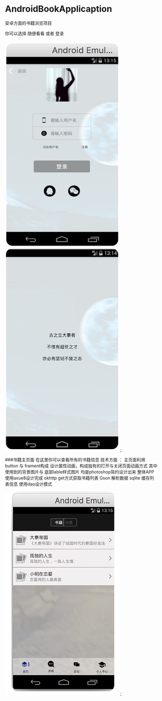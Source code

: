 # AndroidBookApplicaption
安卓方面的书籍浏览项目

你可以选择 随便看看 或者 登录
####
![登录页面](https://github.com/zhaolongs/AndroidBookApplicaption/blob/master/app_picture/book_app_login.png?raw=true)
![welcomed页面](https://github.com/zhaolongs/AndroidBookApplicaption/blob/master/app_picture/book_app_welcome.png?raw=true);

###书籍主页面
    在这里你可以查看所有的书籍信息
    技术方面 ：
       主页面利用button 与 frament构成
       设计属性动画，构成独有的打开与关闭页面动画方式
       其中使用到的背景图片与 底部lable样式图片 均是photoshop简约设计出来
       整体APP使用axue8设计完成
       okhttp get方式获取书籍列表
       Gson 解析数据
       sqlite 缓存列表信息
            使用dao设计模式

![书籍主页面](https://github.com/zhaolongs/AndroidBookApplicaption/blob/master/app_picture/book_app_home_list.png?raw=true);